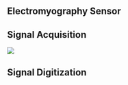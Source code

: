 <h2 align="left">Electromyography Sensor</h2>


<h2 align="left">Signal Acquisition</h2>

![](Isabella-DeLaHoz/Header/Acquisition.PNG)


<h2 align="left">Signal Digitization </h2>
